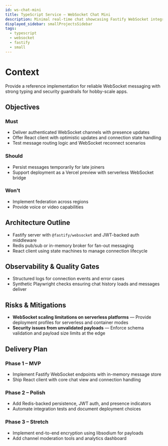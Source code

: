 ```yaml
---
id: ws-chat-mini
title: TypeScript Service – WebSocket Chat Mini
description: Minimal real-time chat showcasing Fastify WebSocket integration.
displayed_sidebar: smallProjectsSidebar
tags:
  - typescript
  - websocket
  - fastify
  - small
---
```


# Context

Provide a reference implementation for reliable WebSocket messaging with strong typing and security guardrails for hobby-scale apps.

## Objectives

### Must
- Deliver authenticated WebSocket channels with presence updates
- Offer React client with optimistic updates and connection state handling
- Test message routing logic and WebSocket reconnect scenarios

### Should
- Persist messages temporarily for late joiners
- Support deployment as a Vercel preview with serverless WebSocket bridge

### Won't
- Implement federation across regions
- Provide voice or video capabilities

## Architecture Outline

- Fastify server with `@fastify/websocket` and JWT-backed auth middleware
- Redis pub/sub or in-memory broker for fan-out messaging
- React client using state machines to manage connection lifecycle

## Observability & Quality Gates

- Structured logs for connection events and error cases
- Synthetic Playwright checks ensuring chat history loads and messages deliver

## Risks & Mitigations

- **WebSocket scaling limitations on serverless platforms** — Provide deployment profiles for serverless and container modes
- **Security issues from unvalidated payloads** — Enforce schema validation and payload size limits at the edge

## Delivery Plan

### Phase 1 – MVP
- Implement Fastify WebSocket endpoints with in-memory message store
- Ship React client with core chat view and connection handling

### Phase 2 – Polish
- Add Redis-backed persistence, JWT auth, and presence indicators
- Automate integration tests and document deployment choices

### Phase 3 – Stretch
- Implement end-to-end encryption using libsodium for payloads
- Add channel moderation tools and analytics dashboard
